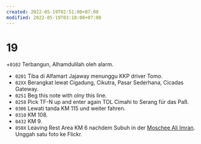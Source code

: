 ```yaml
---
created: 2022-05-19T02:51:00+07:00
modified: 2022-05-19T03:10:00+07:00
---
```

# 19

+`0102` Terbangun, Alhamdulilah oleh alarm.
+ `0201` Tiba di Alfamart Jajaway menunggu KKP driver Tomo.
+ `02XX` Berangkat lewat Cigadung, Cikutra, Pasar Sederhana, Cicadas Gateway.
+ `0251` Beg this note with olny this line.
+ `0258` Pick TF-N up and enter again TOL Cimahi to Serang für das Paß.
+ `0306` Lewati tanda KM 115 und weiter fahren.
+ `0310` KM 108.
+ `0432` KM 9.
+ `050X` Leaving Rest Area KM 6 nachdem Subuh in der [Moschee Ali Imran](https://g.co/kgs/9iSNCt). Unggah satu foto ke Flickr.
